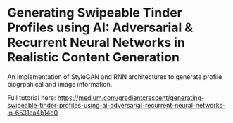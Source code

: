# Generating Swipeable Tinder Profiles using AI: Adversarial & Recurrent Neural Networks in Realistic Content Generation

An implementation of StyleGAN and RNN architectures to generate profile biogrpahical and image information.


Full tutorial here:
https://medium.com/gradientcrescent/generating-swipeable-tinder-profiles-using-ai-adversarial-recurrent-neural-networks-in-6531ea4b14e0
